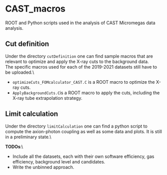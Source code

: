# CAST_macros
ROOT and Python scripts used in the analysis of CAST Micromegas data analysis.

## Cut definition
Under the directory `cutDefinition` one can find sample macros that are relevant to optimize and apply
the X-ray cuts to the background data.\
The specific macros used for each of the 2019-2021 datasets still have to be uploaded.\
* `optimizeCuts_FOMcalculator_CAST.C` is a ROOT macro to optimize the X-ray cuts.
*  `ApplyBackgroundCuts.C`is a ROOT macro to apply the cuts, including the X-ray tube extrapolation strategy.

## Limit calculation
Under the directory `limitCalculation` one can find a python script to compute the axion-photon coupling as well
as some data and plots. It is still in a preliminary state.\

**TODOs**:\
* Include all the datasets, each with their own software efficiency, gas efficiency, background level and candidates.
* Write the unbinned approach.
